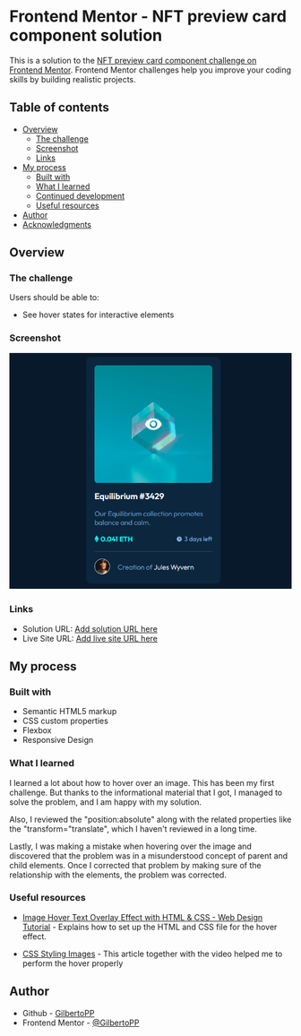 # Frontend Mentor - NFT preview card component solution

This is a solution to the [NFT preview card component challenge on Frontend Mentor](https://www.frontendmentor.io/challenges/nft-preview-card-component-SbdUL_w0U). Frontend Mentor challenges help you improve your coding skills by building realistic projects.

## Table of contents

- [Overview](#overview)
  - [The challenge](#the-challenge)
  - [Screenshot](#screenshot)
  - [Links](#links)
- [My process](#my-process)
  - [Built with](#built-with)
  - [What I learned](#what-i-learned)
  - [Continued development](#continued-development)
  - [Useful resources](#useful-resources)
- [Author](#author)
- [Acknowledgments](#acknowledgments)

## Overview

### The challenge

Users should be able to:

- See hover states for interactive elements

### Screenshot

![](images/screenshot.png)

### Links

- Solution URL: [Add solution URL here](https://your-solution-url.com)
- Live Site URL: [Add live site URL here](https://your-live-site-url.com)

## My process

### Built with

- Semantic HTML5 markup
- CSS custom properties
- Flexbox
- Responsive Design

### What I learned

I learned a lot about how to hover over an image. This has been my first challenge. But thanks to the informational material that I got, I managed to solve the problem, and I am happy with my solution.

Also, I reviewed the "position:absolute" along with the related properties like the "transform="translate", which I haven't reviewed in a long time.

Lastly, I was making a mistake when hovering over the image and discovered that the problem was in a misunderstood concept of parent and child elements. Once I corrected that problem by making sure of the relationship with the elements, the problem was corrected.

### Useful resources

- [Image Hover Text Overlay Effect with HTML & CSS - Web Design Tutorial](https://www.youtube.com/watch?v=exb2ab72Xhs&t=591s) - Explains how to set up the HTML and CSS file for the hover effect.

- [CSS Styling Images](https://www.w3schools.com/css/css3_images.asp) - This article together with the video helped me to perform the hover properly

## Author

- Github - [GilbertoPP](https://github.com/GilbertoPP)
- Frontend Mentor - [@GilbertoPP](https://www.frontendmentor.io/profile/GilbertoPP)
